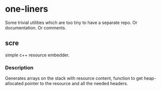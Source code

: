 one-liners
==========

Some trivial utilities which are too tiny to have a separate repo. Or documentation. Or comments.


## scre
simple c++ resource embedder.

### Description
Generates arrays on the stack with resource content, function to get heap-allocated pointer to the resource and all the needed headers.
